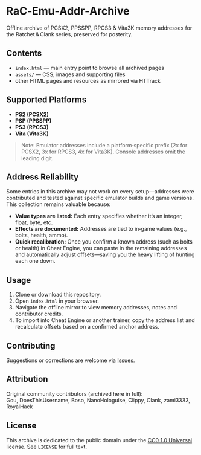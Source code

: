# RaC‑Emu‑Addr‑Archive

Offline archive of PCSX2, PPSSPP, RPCS3 & Vita3K memory addresses for the Ratchet & Clank series, preserved for posterity.

## Contents

- `index.html` — main entry point to browse all archived pages  
- `assets/` — CSS, images and supporting files  
- other HTML pages and resources as mirrored via HTTrack

## Supported Platforms

- **PS2 (PCSX2)**  
- **PSP (PPSSPP)**  
- **PS3 (RPCS3)**  
- **Vita (Vita3K)**  

> Note: Emulator addresses include a platform‑specific prefix (2x for PCSX2, 3x for RPCS3, 4x for Vita3K). Console addresses omit the leading digit.

## Address Reliability

Some entries in this archive may not work on every setup—addresses were contributed and tested against specific emulator builds and game versions. This collection remains valuable because:

- **Value types are listed:** Each entry specifies whether it’s an integer, float, byte, etc.  
- **Effects are documented:** Addresses are tied to in‑game values (e.g., bolts, health, ammo).  
- **Quick recalibration:** Once you confirm a known address (such as bolts or health) in Cheat Engine, you can paste in the remaining addresses and automatically adjust offsets—saving you the heavy lifting of hunting each one down.

## Usage

1. Clone or download this repository.  
2. Open `index.html` in your browser.  
3. Navigate the offline mirror to view memory addresses, notes and contributor credits.  
4. To import into Cheat Engine or another trainer, copy the address list and recalculate offsets based on a confirmed anchor address.

## Contributing

Suggestions or corrections are welcome via [Issues](https://github.com/ANONYMOUSEJR/RaC-Addresses-List/issues).

## Attribution

Original community contributors (archived here in full):  
Gou, DoesThisUsername, Boso, NanoHologuise, Clippy, Clank, zami3333, RoyalHack

## License

This archive is dedicated to the public domain under the [CC0 1.0 Universal](https://creativecommons.org/publicdomain/zero/1.0/) license. See `LICENSE` for full text.
